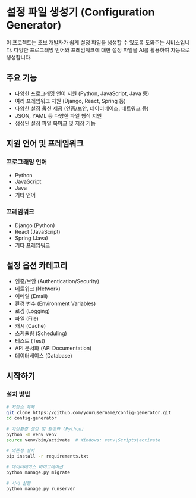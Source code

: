 # 설정 파일 생성기 (Configuration Generator)

이 프로젝트는 초보 개발자가 쉽게 설정 파일을 생성할 수 있도록 도와주는 서비스입니다. 다양한 프로그래밍 언어와 프레임워크에 대한 설정 파일을 AI를 활용하여 자동으로 생성합니다.

## 주요 기능

- 다양한 프로그래밍 언어 지원 (Python, JavaScript, Java 등)
- 여러 프레임워크 지원 (Django, React, Spring 등)
- 다양한 설정 옵션 제공 (인증/보안, 데이터베이스, 네트워크 등)
- JSON, YAML 등 다양한 파일 형식 지원
- 생성된 설정 파일 북마크 및 저장 기능

## 지원 언어 및 프레임워크

### 프로그래밍 언어

- Python
- JavaScript
- Java
- 기타 언어

### 프레임워크

- Django (Python)
- React (JavaScript)
- Spring (Java)
- 기타 프레임워크

## 설정 옵션 카테고리

- 인증/보안 (Authentication/Security)
- 네트워크 (Network)
- 이메일 (Email)
- 환경 변수 (Environment Variables)
- 로깅 (Logging)
- 파일 (File)
- 캐시 (Cache)
- 스케쥴링 (Scheduling)
- 테스트 (Test)
- API 문서화 (API Documentation)
- 데이터베이스 (Database)

## 시작하기

### 설치 방법

```bash
# 저장소 복제
git clone https://github.com/yourusername/config-generator.git
cd config-generator

# 가상환경 생성 및 활성화 (Python)
python -m venv venv
source venv/bin/activate  # Windows: venv\Scripts\activate

# 의존성 설치
pip install -r requirements.txt

# 데이터베이스 마이그레이션
python manage.py migrate

# 서버 실행
python manage.py runserver
```
